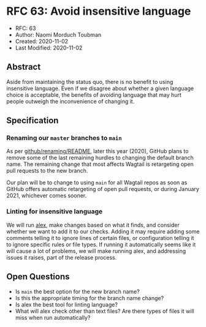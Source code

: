 # RFC 63: Avoid insensitive language

* RFC: 63
* Author: Naomi Morduch Toubman
* Created: 2020-11-02
* Last Modified: 2020-11-02

## Abstract

Aside from maintaining the status quo, there is no benefit to using insensitive language. Even if we disagree about whether a given language choice is acceptable, the benefits of avoiding language that may hurt people outweigh the inconvenience of changing it.

## Specification

### Renaming our `master` branches to `main`

As per [github/renaming/README](https://github.com/github/renaming), later this year (2020), GitHub plans to remove some of the last remaining hurdles to changing the default branch name. The remaining change that most affects Wagtail is retargeting open pull requests to the new branch.

Our plan will be to change to using `main` for all Wagtail repos as soon as GitHub offers automatic retargeting of open pull requests, or during January 2021, whichever comes sooner.

### Linting for insensitive language

We will run [alex](https://alexjs.com/), make changes based on what it finds, and consider whether we want to add it to our checks. Adding it may require adding some comments telling it to ignore lines of certain files, or configuration telling it to ignore specific rules or file types. If running it automatically seems like it will cause a lot of problems, we will make running alex, and addressing issues it raises, part of the release process.

## Open Questions

* Is `main` the best option for the new branch name?
* Is this the appropriate timing for the branch name change?
* Is alex the best tool for linting language?
* What will alex check other than text files? Are there types of files it will miss when run automatically?